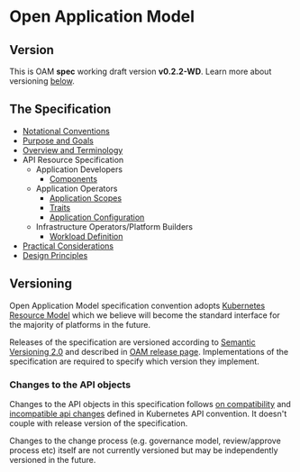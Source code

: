 
# Open Application Model

## Version

This is OAM **spec** working draft version **v0.2.2-WD**.
Learn more about versioning [below](#versioning).

## The Specification

  - [Notational Conventions](notational_convention.md)
  - [Purpose and Goals](1.purpose_and_goals.md)
  - [Overview and Terminology](2.overview_and_terminology.md)
  - API Resource Specification
    - Application Developers
      - [Components](4.component.md)
    - Application Operators
      - [Application Scopes](5.application_scopes.md)
      - [Traits](6.traits.md)
      - [Application Configuration](7.application_configuration.md)
    - Infrastructure Operators/Platform Builders
      - [Workload Definition](3.workload.md)
  - [Practical Considerations](8.practical_considerations.md)
  - [Design Principles](9.design_principles.md)

## Versioning

Open Application Model specification convention adopts [Kubernetes Resource Model](https://github.com/kubernetes/community/blob/master/contributors/design-proposals/architecture/resource-management.md) which we believe will become the standard interface for the majority of platforms in the future.

Releases of the specification are versioned according to [Semantic Versioning 2.0](https://semver.org/spec/v2.0.0.html) and described in [OAM release page](https://github.com/oam-dev/spec/releases). Implementations of the specification are required to specify which version they implement.

### Changes to the API objects

Changes to the API objects in this specification follows [on compatibility](https://github.com/kubernetes/community/blob/master/contributors/devel/sig-architecture/api_changes.md#on-compatibility) and [incompatible api changes](https://github.com/kubernetes/community/blob/master/contributors/devel/sig-architecture/api_changes.md#incompatible-api-changes) defined in Kubernetes API convention. It doesn't couple with release version of the specification.

Changes to the change process (e.g. governance model, review/approve process etc) itself are not currently versioned but may be independently versioned in the future.